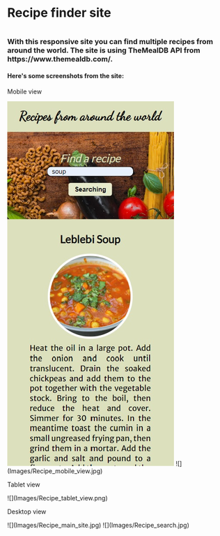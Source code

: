<h1>Recipe finder site<h1>

<h3>With this responsive site you can find multiple recipes from around the world. The site is using TheMealDB API from https://www.themealdb.com/.</h3>

<h4>Here's some screenshots from the site:</h4>

<p>Mobile view</p>
<img src="Images/Recipe_mobile_view.jpg" alt="site mobile view screenshot">
![](Images/Recipe_mobile_view.jpg)
<p>Tablet view</p>
![](Images/Recipe_tablet_view.png)
<p>Desktop view</p>
![](Images/Recipe_main_site.jpg)
![](Images/Recipe_search.jpg)

